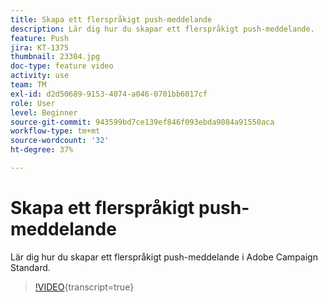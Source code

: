 ```yaml
---
title: Skapa ett flerspråkigt push-meddelande
description: Lär dig hur du skapar ett flerspråkigt push-meddelande.
feature: Push
jira: KT-1375
thumbnail: 23304.jpg
doc-type: feature video
activity: use
team: TM
exl-id: d2d50689-9153-4074-a046-0701bb6017cf
role: User
level: Beginner
source-git-commit: 943599bd7ce139ef846f093ebda9084a91550aca
workflow-type: tm+mt
source-wordcount: '32'
ht-degree: 37%

---
```


# Skapa ett flerspråkigt push-meddelande

Lär dig hur du skapar ett flerspråkigt push-meddelande i Adobe Campaign Standard.

>[!VIDEO](https://video.tv.adobe.com/v/23304?learn=on){transcript=true}
